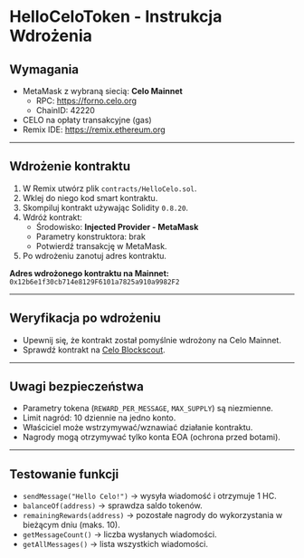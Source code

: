 # HelloCeloToken - Instrukcja Wdrożenia

## Wymagania

- MetaMask z wybraną siecią: **Celo Mainnet**
  - RPC: https://forno.celo.org
  - ChainID: 42220
- CELO na opłaty transakcyjne (gas)
- Remix IDE: https://remix.ethereum.org

---

## Wdrożenie kontraktu

1. W Remix utwórz plik `contracts/HelloCelo.sol`.
2. Wklej do niego kod smart kontraktu.
3. Skompiluj kontrakt używając Solidity `0.8.20`.
4. Wdróż kontrakt:
   - Środowisko: **Injected Provider - MetaMask**
   - Parametry konstruktora: brak
   - Potwierdź transakcję w MetaMask.
5. Po wdrożeniu zanotuj adres kontraktu.

**Adres wdrożonego kontraktu na Mainnet:**  
`0x12b6e1f30cb714e8129F6101a7825a910a9982F2`

---

## Weryfikacja po wdrożeniu

- Upewnij się, że kontrakt został pomyślnie wdrożony na Celo Mainnet.
- Sprawdź kontrakt na [Celo Blockscout](https://celo.blockscout.com/address/0x12b6e1f30cb714e8129F6101a7825a910a9982F2).

---

## Uwagi bezpieczeństwa

- Parametry tokena (`REWARD_PER_MESSAGE`, `MAX_SUPPLY`) są niezmienne.
- Limit nagród: 10 dziennie na jedno konto.
- Właściciel może wstrzymywać/wznawiać działanie kontraktu.
- Nagrody mogą otrzymywać tylko konta EOA (ochrona przed botami).

---

## Testowanie funkcji

- `sendMessage("Hello Celo!")` → wysyła wiadomość i otrzymuje 1 HC.
- `balanceOf(address)` → sprawdza saldo tokenów.
- `remainingRewards(address)` → pozostałe nagrody do wykorzystania w bieżącym dniu (maks. 10).
- `getMessageCount()` → liczba wysłanych wiadomości.
- `getAllMessages()` → lista wszystkich wiadomości.
